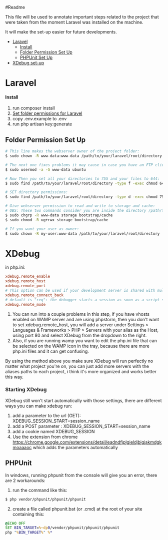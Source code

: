 #Readme

This file will be used to annotate important steps related to the project that were taken from the moment Laravel was installed on the machine.

It will make the set-up easier for future developments.

* [Laravel](#laravel)
	* [Install](#install)
	* [Folder Permission Set Up](#folder-permission-set-up)
	* [PHPUnit Set Up](#phpunit)
* [XDebug set-up](#xdebug)

# Laravel
#### Install
1. run composer install
2. [Set folder permissions for Laravel](#folder-permission-set-up)
3. copy .env.example to .env
4. run php artisan key:generate

## Folder Permission Set Up
```bash
# This line makes the webserver owner of the project folder:
$ sudo chown -R www-data:www-data /path/to/your/laravel/root/directory

# The next one fixes problems it may cause in case you have an FTP client logged in as your user (substitute ubuntu for your FTP user name):
$ sudo usermod -a -G www-data ubuntu

# Now Then you set all your directories to 755 and your files to 644:
$ sudo find /path/to/your/laravel/root/directory -type f -exec chmod 644 {} \;

# SET directory permissions:
$ sudo find /path/to/your/laravel/root/directory -type d -exec chmod 755 {} \;

# Give webserver permission to read and write to storage and cache:
# OBS: These two commands consider you are inside the directory /path/to/your/laravel/root/directory, if you aren't, you can append /path/to/your/laravel/root/directory before the folder locations
$ sudo chgrp -R www-data storage bootstrap/cache
$ sudo chmod -R ug+rwx storage bootstrap/cache

# If you want your user as owner:
$ sudo chown -R my-user:www-data /path/to/your/laravel/root/directory
```

# XDebug
in php.ini:
```ini
xdebug.remote_enable
xdebug.remote_host
xdebug.remote_port
# This option can be used if your development server is shared with multiple developers:
xdebug.remote_connect_back
# default is "req": the debugger starts a session as soon as a script starts. "jit" makes sure it starts only when there is an exception/error:
xdebug.remote_mode
```
1. You can run into a couple problems in this step, if you have vhosts enabled on WAMP server and are using phpstorm, then you don't want to set xdebug.remote_host, you will add a server under Settings > Languages & Frameworks > PHP > Servers with your alias as the Host, using port 80 and select XDebug from the dropdown to the right. 
2. Also, if you are running wamp you want to edit the php.ini file that can be selected on the WAMP icon in the tray, because there are more php.ini files and it can get confusing. 

By using the method above you make sure XDebug will run perfectly no matter what project you're on, you can just add more servers with the aliases paths to each project, i think it's more organized and works better this way.

### Starting XDebug
XDebug still won't start automatically with those settings, there are different ways you can make xdebug run:
1. add a parameter to the url (GET): XDEBUG_SESSION_START=session_name
2. add a POST parameter : XDEBUG_SESSION_START=session_name
3. add a cookie named XDEBUG_SESSION
4. Use the extension from chrome https://chrome.google.com/extensions/detail/eadndfjplgieldjbigjakmdgkmoaaaoc which adds the parameters automatically

## PHPUnit
In windows, running phpunit from the console will give you an error, there are 2 workarounds:
1. run the command like this: 
```bash
$ php vendor/phpunit/phpunit/phpunit
```
2. create a file called phpunit.bat (or .cmd) at the root of your site containing this:
```bat
@ECHO OFF
SET BIN_TARGET=%~dp0/vendor/phpunit/phpunit/phpunit
php "%BIN_TARGET%" %*
```
